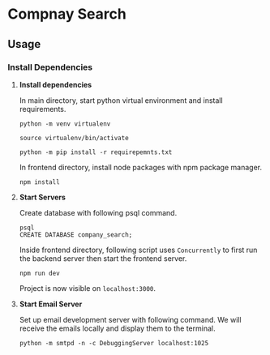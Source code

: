 # Compnay Search

## Usage
### Install Dependencies
1.  **Install dependencies**

    In main directory, start python virtual environment and install requirements.

    ```shell
    python -m venv virtualenv

    source virtualenv/bin/activate

    python -m pip install -r requirepemnts.txt
    ```
    In frontend directory, install node packages with npm package manager.

    ```shell
    npm install
    ```

2. **Start Servers**

    Create database with following psql command. 

    ```shell
    psql
    CREATE DATABASE company_search;
    ```


    Inside frontend directory, following script uses `Concurrently` to first run the backend server then start the frontend server.

    ```shell
    npm run dev
    ```

    Project is now visible on `localhost:3000`.

3. **Start Email Server**
    
    Set up email development server with following command. We will receive the emails locally and display them to the terminal.
    
    ```shell
    python -m smtpd -n -c DebuggingServer localhost:1025
    ```